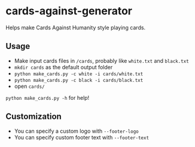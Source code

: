 cards-against-generator
=======================

Helps make Cards Against Humanity style playing cards.

Usage
-----
- Make input cards files in `/cards`, probably like `white.txt` and `black.txt`
- `mkdir cards` as the default output folder
- `python make_cards.py -c white -i cards/white.txt`
- `python make_cards.py -c black -i cards/black.txt`
- open `cards/`

`python make_cards.py -h` for help!

Customization
-------------
- You can specify a custom logo with `--footer-logo`
- You can specify custom footer text with `--footer-text`
